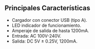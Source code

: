 ## Principales Características

- Cargador con conector USB (tipo A).
- LED indicador de funcionamiento.
- Amperaje de salida de hasta 1200mA.
- Entrada: AC 100V-240V.
- Salida: DC 5V ± 0.25V, 1200mA.
